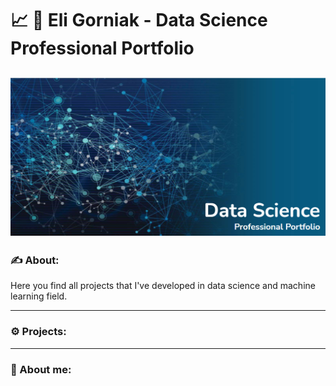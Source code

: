 # :chart_with_upwards_trend:	:pushpin: Eli Gorniak - Data Science Professional Portfolio

![picture alt](professional-portfolio.png "banner")
---

### :writing_hand: About:

Here you find all projects that I've developed in data science and machine learning field.

---
### :gear: Projects:

---
### :wave: About me:
